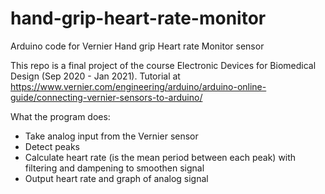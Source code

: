 # hand-grip-heart-rate-monitor
 Arduino code for Vernier Hand grip Heart rate Monitor sensor

This repo is a final project of the course Electronic Devices for Biomedical Design (Sep 2020 - Jan 2021).
Tutorial at https://www.vernier.com/engineering/arduino/arduino-online-guide/connecting-vernier-sensors-to-arduino/

What the program does:
- Take analog input from the Vernier sensor
- Detect peaks
- Calculate heart rate (is the mean period between each peak) with filtering and dampening to smoothen signal
- Output heart rate and graph of analog signal